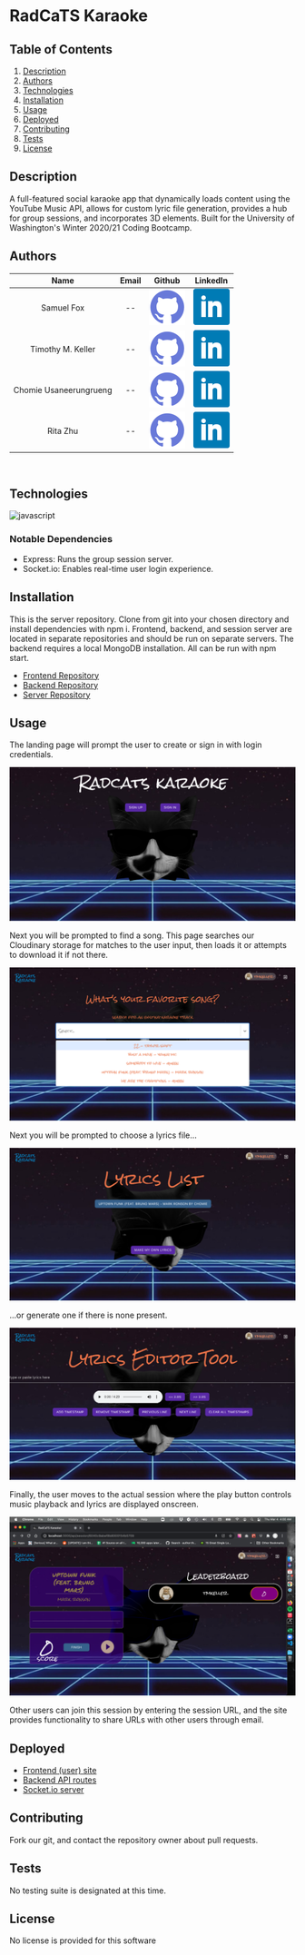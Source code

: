 # RadCaTS Karaoke

## Table of Contents
1. [Description](#description)
2. [Authors](#authors)
3. [Technologies](#technologies)
4. [Installation](#installation)
5. [Usage](#usage)
6. [Deployed](#deployed)
7. [Contributing](#contributing)
8. [Tests](#tests)
9. [License](#license)
## Description
A full-featured social karaoke app that dynamically loads content using the YouTube Music API, allows for custom lyric file generation, provides a hub for group sessions, and incorporates 3D elements. Built for the University of Washington's Winter 2020/21 Coding Bootcamp.

## Authors

| Name | Email  | Github  | LinkedIn |
| :--: | :----: | :-----: | :------: |
| Samuel Fox | -- | [![Github](./assets/github.png)](https://github.com/samuelfox1) | [![LinkedIn](./assets/linkedin.png)](https://www.linkedin.com/in/samuel-fox-tacoma/) |
| Timothy M. Keller | -- | [![Github](./assets/github.png)](https://github.com/tmkeller) | [![LinkedIn](./assets/linkedin.png)](https://linkedin.com/in/tim-keller-3ab55bb1/) |
| Chomie Usaneerungrueng | -- | [![Github](./assets/github.png)](https://github.com/chomieu) | [![LinkedIn](./assets/linkedin.png)](https://www.linkedin.com/in/chomieu/) |
| Rita Zhu | -- | [![Github](./assets/github.png)](https://github.com/zhuxiaoyu1019) | [![LinkedIn](./assets/linkedin.png)](https://www.linkedin.com/in/rita-z-2495b01a1//) |
<br>

## Technologies
![javascript](https://img.shields.io/badge/javascript-100%25-yellow)

### Notable Dependencies
- Express: Runs the group session server.
- Socket.io: Enables real-time user login experience.

## Installation
This is the server repository. Clone from git into your chosen directory and install dependencies with npm i. Frontend, backend, and session server are located in separate repositories and should be run on separate servers. The backend requires a local MongoDB installation. All can be run with npm start.
- [Frontend Repository](https://github.com/chomieu/RadCaTS-Karaoke) 
- [Backend Repository](https://github.com/chomieu/RadCaTS-Karaoke-API)
- [Server Repository](https://github.com/chomieu/RadCaTS-Karaoke-Server)

## Usage
The landing page will prompt the user to create or sign in with login credentials. 

![screenshot1](./assets/screen1.png)

Next you will be prompted to find a song. This page searches our Cloudinary storage for matches to the user input, then loads it or attempts to download it if not there. 

![screenshot2](./assets/screen2.png)

Next you will be prompted to choose a lyrics file...

![screenshot3](./assets/screen3.png)

...or generate one if there is none present.

![screenshot4](./assets/screen4.png)

Finally, the user moves to the actual session where the play button controls music playback and lyrics are displayed onscreen.

![screenshot5](./assets/screen5.png)

Other users can join this session by entering the session URL, and the site provides functionality to share URLs with other users through email.

## Deployed
- [Frontend (user) site](https://radcats-karaoke.herokuapp.com) 
- [Backend API routes](https://radcats-karaoke-api.herokuapp.com)
- [Socket.io server](http://radcats-karaoke-server.herokuapp.com/)

## Contributing
Fork our git, and contact the repository owner about pull requests.

## Tests
No testing suite is designated at this time.

## License
No license is provided for this software